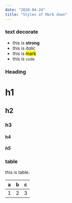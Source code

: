 ```yaml
---
date: "2020-04-24"
title: "Styles of Mark down"
---
```


### text decorate
- this is **strong**
- this is *italic*
- this is <mark>mark</mark>
- this is `code`

### Heading
# h1
## h2
### h3
#### h4
##### h5

### table
this is table.

|a|b|c|
|:---:|:---:|:---:|
|1|2|3|


